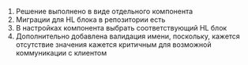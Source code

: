 1. Решение выполнено в виде отдельного компонента
2. Миграции для HL блока в репозитории есть
3. В настройках компонента выбрать соответствующий HL блок
4. Дополнительно добавлена валидация имени, поскольку, кажется отсутствие значения кажется критичным для возможной коммуникации с клиентом